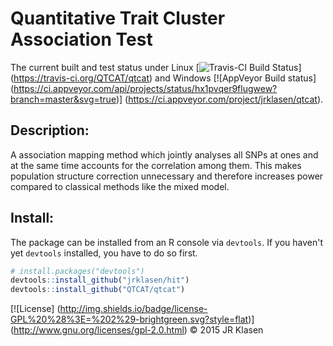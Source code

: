 # Quantitative Trait Cluster Association Test

The current built and test status under Linux 
[![Travis-CI Build Status](https://travis-ci.org/QTCAT/qtcat.png?branch=master)]
(https://travis-ci.org/QTCAT/qtcat) and Windows 
[![AppVeyor Build status]
  (https://ci.appveyor.com/api/projects/status/hx1pvqer9flugwew?branch=master&svg=true)]
(https://ci.appveyor.com/project/jrklasen/qtcat).

## Description:

A association mapping method which jointly analyses all SNPs at ones and at the 
same time accounts for the correlation among them. This makes population 
structure correction unnecessary and therefore increases power compared to 
classical methods like the mixed model.

## Install:

The package can be installed from an R console via `devtools`. If you haven't 
yet `devtools` installed, you have to do so first.

```R
# install.packages("devtools")
devtools::install_github("jrklasen/hit")
devtools::install_github("QTCAT/qtcat")
```

[![License]
  (http://img.shields.io/badge/license-GPL%20%28%3E=%202%29-brightgreen.svg?style=flat)]
(http://www.gnu.org/licenses/gpl-2.0.html)
&copy; 2015 JR Klasen
